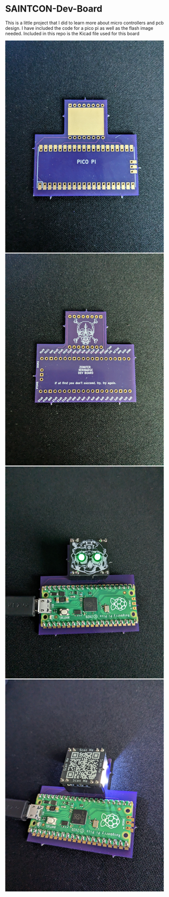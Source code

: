 # SAINTCON-Dev-Board

This is a little project that I did to learn more about micro controllers and pcb design. I have included the code for a pico pi as well as the flash image needed. Included in this repo is the Kicad file used for this board

![front](https://raw.githubusercontent.com/0xZon/SAINTCON-Dev-Board/main/images/front.jpg)
![back](https://raw.githubusercontent.com/0xZon/SAINTCON-Dev-Board/main/images/back.jpg)
![front](https://raw.githubusercontent.com/0xZon/SAINTCON-Dev-Board/main/images/front_w_badge.jpg )
![front](https://raw.githubusercontent.com/0xZon/SAINTCON-Dev-Board/main/images/front_w_badge2.jpg )


